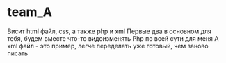 # team_A
Висит html файл, css, а также php и xml
Первые два в основном для тебя, будем вместе что-то видоизменять
Php по всей сути для меня
А xml файл - это пример, легче переделать уже готовый, чем заново писать
